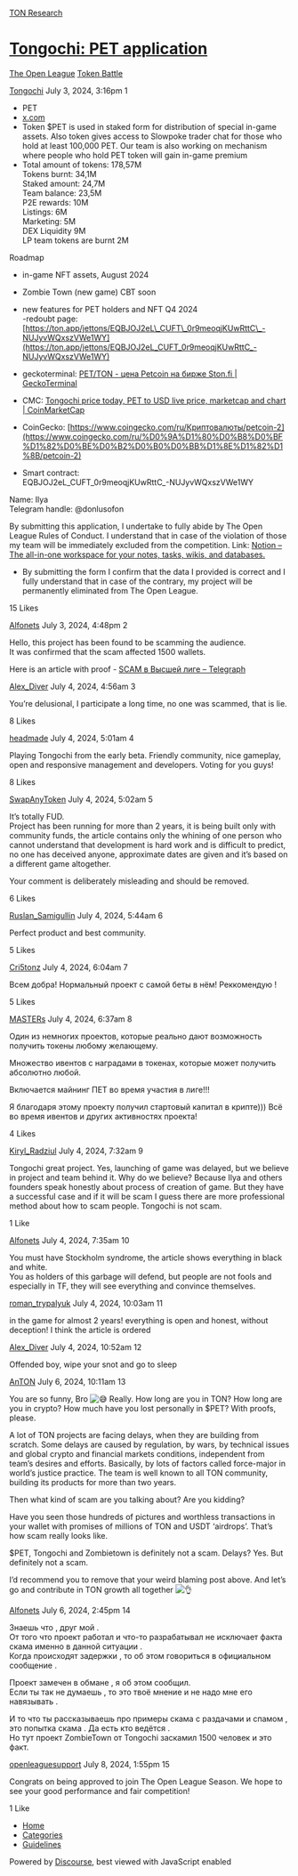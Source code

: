 [TON Research](/)

# [Tongochi: PET application](/t/tongochi-pet-application/27308)

[The Open League](/c/the-open-league/token-leaderboard/57)  [Token Battle](/c/the-open-league/token-leaderboard/57) 

    

[Tongochi](https://tonresear.ch/u/Tongochi)  July 3, 2024, 3:16pm  1

*   PET
*   [x.com](https://x.com/tongochi)
*   Token $PET is used in staked form for distribution of special in-game assets. Also token gives access to Slowpoke trader chat for those who hold at least 100,000 PET. Our team is also working on mechanism where people who hold PET token will gain in-game premium
*   Total amount of tokens: 178,57M  
    Tokens burnt: 34,1M  
    Staked amount: 24,7M  
    Team balance: 23,5M  
    P2E rewards: 10M  
    Listings: 6M  
    Marketing: 5M  
    DEX Liquidity 9M  
    LP team tokens are burnt 2M

Roadmap

*   in-game NFT assets, August 2024
    
*   Zombie Town (new game) CBT soon
    
*   new features for PET holders and NFT Q4 2024  
    \-redoubt page: [https://ton.app/jettons/EQBJOJ2eL\_CUFT\_0r9meoqjKUwRttC\_-NUJyvWQxszVWe1WY](https://ton.app/jettons/EQBJOJ2eL_CUFT_0r9meoqjKUwRttC_-NUJyvWQxszVWe1WY)
    
*   geckoterminal: [PET/TON - цена Petcoin на бирже Ston.fi | GeckoTerminal](https://www.geckoterminal.com/ru/ton/pools/EQB3-eMJDlGP5ZpwTmfakZGhBXAI_jBzJmqhU_CmpIx3nFo-)
    
*   CMC: [Tongochi price today, PET to USD live price, marketcap and chart | CoinMarketCap](https://coinmarketcap.com/currencies/tongochi/)
    
*   CoinGecko: [https://www.coingecko.com/ru/Криптовалюты/petcoin-2](https://www.coingecko.com/ru/%D0%9A%D1%80%D0%B8%D0%BF%D1%82%D0%BE%D0%B2%D0%B0%D0%BB%D1%8E%D1%82%D1%8B/petcoin-2)
    
*   Smart contract:  
    EQBJOJ2eL\_CUFT\_0r9meoqjKUwRttC\_-NUJyvWQxszVWe1WY
    

Name: Ilya  
Telegram handle: @donlusofon

By submitting this application, I undertake to fully abide by The Open League Rules of Conduct. I understand that in case of the violation of those my team will be immediately excluded from the competition. Link: [Notion – The all-in-one workspace for your notes, tasks, wikis, and databases.](https://ton-org.notion.site/The-Open-League-Rules-of-Conduct-04f4a0fedf1a401687075f5efd83de68)

*   By submitting the form I confirm that the data I provided is correct and I fully understand that in case of the contrary, my project will be permanently eliminated from The Open League.

  15 Likes

[Alfonets](https://tonresear.ch/u/Alfonets) July 3, 2024, 4:48pm  2

Hello, this project has been found to be scamming the audience.  
It was confirmed that the scam affected 1500 wallets.

Here is an article with proof - [SCAM в Высшей лиге – Telegraph](https://telegra.ph/SCAM-v-Vysshej-lige-06-30)

 

[Alex\_Diver](https://tonresear.ch/u/Alex_Diver) July 4, 2024, 4:56am  3

You’re delusional, I participate a long time, no one was scammed, that is lie.

  8 Likes

[headmade](https://tonresear.ch/u/headmade) July 4, 2024, 5:01am  4

Playing Tongochi from the early beta. Friendly community, nice gameplay, open and responsive management and developers. Voting for you guys!

  8 Likes

[SwapAnyToken](https://tonresear.ch/u/SwapAnyToken) July 4, 2024, 5:02am  5

It’s totally FUD.  
Project has been running for more than 2 years, it is being built only with community funds, the article contains only the whining of one person who cannot understand that development is hard work and is difficult to predict, no one has deceived anyone, approximate dates are given and it’s based on a different game altogether.

Your comment is deliberately misleading and should be removed.

  6 Likes

[Ruslan\_Samigullin](https://tonresear.ch/u/Ruslan_Samigullin) July 4, 2024, 5:44am  6

Perfect product and best community.

  5 Likes

[Cri5tonz](https://tonresear.ch/u/Cri5tonz) July 4, 2024, 6:04am  7

Всем добра! Нормальный проект с самой беты в нём! Реккомендую !

  5 Likes

[MASTERs](https://tonresear.ch/u/MASTERs) July 4, 2024, 6:37am  8

Один из немногих проектов, которые реально дают возможность получить токены любому желающему.

Множество ивентов с наградами в токенах, которые может получить абсолютно любой.

Включается майнинг ПЕТ во время участия в лиге!!!

Я благодаря этому проекту получил стартовый капитал в крипте))) Всё во время ивентов и других активностях проекта!

  4 Likes

[Kiryl\_Radziul](https://tonresear.ch/u/Kiryl_Radziul) July 4, 2024, 7:32am  9

Tongochi great project. Yes, launching of game was delayed, but we believe in project and team behind it. Why do we believe? Because Ilya and others founders speak honestly about process of creation of game. But they have a successful case and if it will be scam I guess there are more professional method about how to scam people. Tongochi is not scam.

  1 Like

[Alfonets](https://tonresear.ch/u/Alfonets) July 4, 2024, 7:35am  10

You must have Stockholm syndrome, the article shows everything in black and white.  
You as holders of this garbage will defend, but people are not fools and especially in TF, they will see everything and convince themselves.

 

[roman\_trypalyuk](https://tonresear.ch/u/roman_trypalyuk) July 4, 2024, 10:03am  11

in the game for almost 2 years! everything is open and honest, without deception! I think the article is ordered

 

[Alex\_Diver](https://tonresear.ch/u/Alex_Diver) July 4, 2024, 10:52am  12

Offended boy, wipe your snot and go to sleep

 

[AnTON](https://tonresear.ch/u/AnTON) July 6, 2024, 10:11am  13

You are so funny, Bro ![:sweat_smile:](https://tonresear.ch/images/emoji/twitter/sweat_smile.png?v=12 ":sweat_smile:") Really. How long are you in TON? How long are you in crypto? How much have you lost personally in $PET? With proofs, please.

A lot of TON projects are facing delays, when they are building from scratch. Some delays are caused by regulation, by wars, by technical issues and global crypto and financial markets conditions, independent from team’s desires and efforts. Basically, by lots of factors called force-major in world’s justice practice. The team is well known to all TON community, building its products for more than two years.

Then what kind of scam are you talking about? Are you kidding?

Have you seen those hundreds of pictures and worthless transactions in your wallet with promises of millions of TON and USDT ‘airdrops’. That’s how scam really looks like.

$PET, Tongochi and Zombietown is definitely not a scam. Delays? Yes. But definitely not a scam.

I’d recommend you to remove that your weird blaming post above. And let’s go and contribute in TON growth all together ![:ok_hand:](https://tonresear.ch/images/emoji/twitter/ok_hand.png?v=12 ":ok_hand:")

 

[Alfonets](https://tonresear.ch/u/Alfonets) July 6, 2024, 2:45pm  14

Знаешь что , друг мой .  
От того что проект работал и что-то разрабатывал не исключает факта скама именно в данной ситуации .  
Когда происходят задержки , то об этом говориться в официальном сообщение .

Проект замечен в обмане , я об этом сообщил.  
Если ты так не думаешь , то это твоё мнение и не надо мне его навязывать .

И то что ты рассказываешь про примеры скама с раздачами и спамом , это попытка скама . Да есть кто ведётся .  
Но тут проект ZombieTown от Tongochi заскамил 1500 человек и это факт.

 

[openleaguesupport](https://tonresear.ch/u/openleaguesupport) July 8, 2024, 1:55pm  15

Congrats on being approved to join The Open League Season. We hope to see your good performance and fair competition!

  1 Like

*   [Home](/)
*   [Categories](/categories)
*   [Guidelines](/guidelines)

Powered by [Discourse](https://www.discourse.org), best viewed with JavaScript enabled